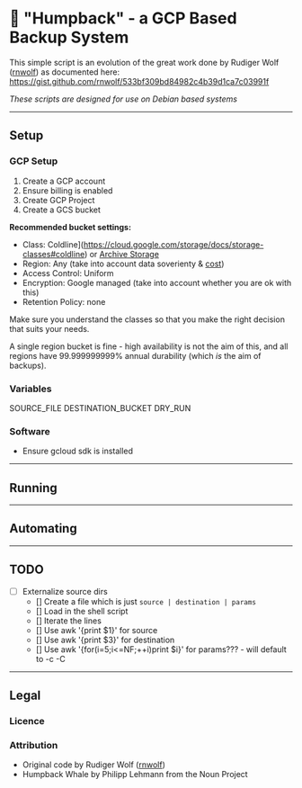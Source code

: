 :whale: "Humpback" - a GCP Based Backup System
======================================

<!-- ![Humpback Whale by Philipp Lehmann from the Noun Project](/humpback_whale.png) -->

This simple script is an evolution of the great work done by Rudiger Wolf ([rnwolf](https://gist.github.com/rnwolf)) as documented here: https://gist.github.com/rnwolf/533bf309bd84982c4b39d1ca7c03991f

*These scripts are designed for use on Debian based systems*

----------------------------------------
## Setup


### GCP Setup

1. Create a GCP account
2. Ensure billing is enabled
3. Create GCP Project
4. Create a GCS bucket

**Recommended bucket settings:**

* Class: Coldline](https://cloud.google.com/storage/docs/storage-classes#coldline) or [Archive Storage](https://cloud.google.com/storage/docs/storage-classes#archive)
* Region: Any (take into account data soverienty & [cost](https://cloud.google.com/storage/pricing))
* Access Control: Uniform
* Encryption: Google managed (take into account whether you are ok with this)
* Retention Policy: none


Make sure you understand the classes so that you make the right decision that suits your needs.

A single region bucket is fine - high availability is not the aim of this, and all regions have 99.999999999% annual durability (which *is* the aim of backups).


### Variables

SOURCE_FILE
DESTINATION_BUCKET
DRY_RUN


### Software

* Ensure gcloud sdk is installed




----------------------------------------
## Running



----------------------------------------
## Automating




----------------------------------------
## TODO

- [ ] Externalize source dirs
  - [] Create a file which is just `source | destination | params`
  - [] Load in the shell script
  - [] Iterate the lines
  - [] Use awk '{print $1}' for source
  - [] Use awk '{print $3}' for destination
  - [] Use awk '{for(i=5;i<=NF;++i)print $i}' for params??? - will default to -c -C



----------------------------------------
## Legal

### Licence

### Attribution

* Original code by Rudiger Wolf ([rnwolf](https://gist.github.com/rnwolf))
* Humpback Whale by Philipp Lehmann from the Noun Project
